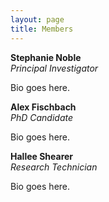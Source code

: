 ```yaml
---
layout: page
title: Members
---
```


**Stephanie Noble**  
_Principal Investigator_

Bio goes here.

**Alex Fischbach**  
_PhD Candidate_

Bio goes here.

**Hallee Shearer**  
_Research Technician_

Bio goes here.
